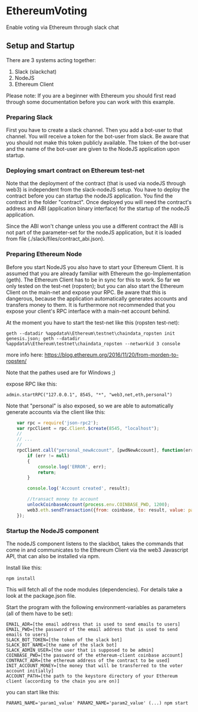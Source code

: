 # EthereumVoting
Enable voting via Ethereum through slack chat

## Setup and Startup

There are 3 systems acting together:

1. Slack (slackchat)
2. NodeJS
3. Ethereum Client

Please note: If you are a beginner with Ethereum you should first read through some documentation before you can work with this example.

### Preparing Slack
First you have to create a slack channel. Then you add a bot-user to that channel. You will receive a token for the bot-user from slack. Be aware that you should not make this token publicly available. The token of the bot-user and the name of the bot-user are given to the NodeJS application upon startup.

### Deploying smart contract on Ethereum test-net
Note that the deployment of the contract (that is used via nodeJS through web3) is independent from the slack-nodeJS setup. You have to deploy the contract before you can startup the nodeJS application. 
You find the contract in the folder "contract". Once deployed you will need the contract's address and ABI (application binary interface) for the startup of the nodeJS application. 

Since the ABI won't change unless you use a different contract the ABI is not part of the parameter-set for the nodeJS application, but it is loaded from file (./slack/files/contract_abi.json).

### Preparing Ethereum Node
Before you start NodeJS you also have to start your Ethereum Client. It is assumed that you are already familiar with Ethereum the go-Implementation (geth). The Ethereum Client has to be in sync for this to work. So far we only tested on the test-net (ropsten); but you can also start the Ethereum Client on the main-net and expose your RPC. Be aware that this is dangerous, because the application automatically generates accounts and transfers money to them. It is furthermore not recommended that you expose your client's RPC interface with a main-net account behind.
	
At the moment you have to start the test-net like this (ropsten test-net): 
	
	geth --datadir %appdata%\Ethereum\testnet\chaindata_ropsten init genesis.json; geth --datadir  %appdata%\Ethereum\testnet\chaindata_ropsten --networkid 3 console

more info here: https://blog.ethereum.org/2016/11/20/from-morden-to-ropsten/ 

Note that the pathes used are for Windows ;)

expose RPC like this: 
	
	admin.startRPC("127.0.0.1", 8545, "*", "web3,net,eth,personal")

Note that "personal" is also exposed, so we are able to automatically generate accounts via the client like this:

```javascript
	var rpc = require('json-rpc2');
	var rpcClient = rpc.Client.$create(8545, "localhost");
	//
	// ...
	//
	rpcClient.call("personal_newAccount", [pwdNewAccount], function(err,result){ 
		if (err != null)
		{
			console.log('ERROR', err);
			return;
		}

		console.log('Account created', result);

		//transact money to account
		unlockCoinbaseAccount(process.env.COINBASE_PWD, 1200);
		web3.eth.sendTransaction({from: coinbase, to: result, value: parseInt(process.env.INIT_ACCOUNT_MONEY)});
	});
```
	
### Startup the NodeJS component
The nodeJS component listens to the slackbot, takes the commands that come in and communicates to the Ethereum Client via the web3 Javascript API, that can also be installed via npm.

Install like this:

	npm install

This will fetch all of the node modules (dependencies). For details take a look at the package.json file.

Start the program with the following environment-variables as parameters (all of them have to be set):

	EMAIL_ADR=[the email address that is used to send emails to users]
	EMAIL_PWD=[the password of the email address that is used to send emails to users]
	SLACK_BOT_TOKEN=[the token of the slack bot]
	SLACK_BOT_NAME=[the name of the slack bot]
	SLACK_ADMIN_USER=[the user that is supposed to be admin]
	COINBASE_PWD=[the password of the ethereum-client coinbase account]
	CONTRACT_ADR=[the ethereum address of the contract to be used]
	INIT_ACCOUNT_MONEY=[the money that will be transferred to the voter account initially]
	ACCOUNT_PATH=[the path to the keystore directory of your Ethereum client (according to the chain you are on)]

you can start like this:
	
	PARAM1_NAME='param1_value' PARAM2_NAME='param2_value' (...) npm start


